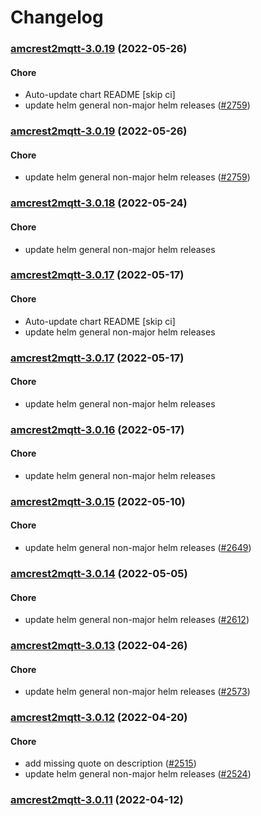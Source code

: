 # Changelog<br>


<a name="amcrest2mqtt-3.0.19"></a>
### [amcrest2mqtt-3.0.19](https://github.com/truecharts/apps/compare/amcrest2mqtt-3.0.18...amcrest2mqtt-3.0.19) (2022-05-26)

#### Chore

* Auto-update chart README [skip ci]
* update helm general non-major helm releases ([#2759](https://github.com/truecharts/apps/issues/2759))



<a name="amcrest2mqtt-3.0.19"></a>
### [amcrest2mqtt-3.0.19](https://github.com/truecharts/apps/compare/amcrest2mqtt-3.0.18...amcrest2mqtt-3.0.19) (2022-05-26)

#### Chore

* update helm general non-major helm releases ([#2759](https://github.com/truecharts/apps/issues/2759))



<a name="amcrest2mqtt-3.0.18"></a>
### [amcrest2mqtt-3.0.18](https://github.com/truecharts/apps/compare/amcrest2mqtt-3.0.17...amcrest2mqtt-3.0.18) (2022-05-24)

#### Chore

* update helm general non-major helm releases



<a name="amcrest2mqtt-3.0.17"></a>
### [amcrest2mqtt-3.0.17](https://github.com/truecharts/apps/compare/amcrest2mqtt-3.0.16...amcrest2mqtt-3.0.17) (2022-05-17)

#### Chore

* Auto-update chart README [skip ci]
* update helm general non-major helm releases



<a name="amcrest2mqtt-3.0.17"></a>
### [amcrest2mqtt-3.0.17](https://github.com/truecharts/apps/compare/amcrest2mqtt-3.0.16...amcrest2mqtt-3.0.17) (2022-05-17)

#### Chore

* update helm general non-major helm releases



<a name="amcrest2mqtt-3.0.16"></a>
### [amcrest2mqtt-3.0.16](https://github.com/truecharts/apps/compare/amcrest2mqtt-3.0.15...amcrest2mqtt-3.0.16) (2022-05-17)

#### Chore

* update helm general non-major helm releases



<a name="amcrest2mqtt-3.0.15"></a>
### [amcrest2mqtt-3.0.15](https://github.com/truecharts/apps/compare/amcrest2mqtt-3.0.14...amcrest2mqtt-3.0.15) (2022-05-10)

#### Chore

* update helm general non-major helm releases ([#2649](https://github.com/truecharts/apps/issues/2649))



<a name="amcrest2mqtt-3.0.14"></a>
### [amcrest2mqtt-3.0.14](https://github.com/truecharts/apps/compare/amcrest2mqtt-3.0.13...amcrest2mqtt-3.0.14) (2022-05-05)

#### Chore

* update helm general non-major helm releases ([#2612](https://github.com/truecharts/apps/issues/2612))



<a name="amcrest2mqtt-3.0.13"></a>
### [amcrest2mqtt-3.0.13](https://github.com/truecharts/apps/compare/amcrest2mqtt-3.0.12...amcrest2mqtt-3.0.13) (2022-04-26)

#### Chore

* update helm general non-major helm releases ([#2573](https://github.com/truecharts/apps/issues/2573))



<a name="amcrest2mqtt-3.0.12"></a>
### [amcrest2mqtt-3.0.12](https://github.com/truecharts/apps/compare/amcrest2mqtt-3.0.11...amcrest2mqtt-3.0.12) (2022-04-20)

#### Chore

* add missing quote on description ([#2515](https://github.com/truecharts/apps/issues/2515))
* update helm general non-major helm releases ([#2524](https://github.com/truecharts/apps/issues/2524))



<a name="amcrest2mqtt-3.0.11"></a>
### [amcrest2mqtt-3.0.11](https://github.com/truecharts/apps/compare/amcrest2mqtt-3.0.10...amcrest2mqtt-3.0.11) (2022-04-12)

